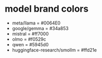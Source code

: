 # model brand colors

- meta/llama = #0064E0
- google/gemma = #34a853
- mistral = #ff7000
- olmo = #f0529c
- qwen = #5945d0
- huggingface-research/smollm = #ffd21e